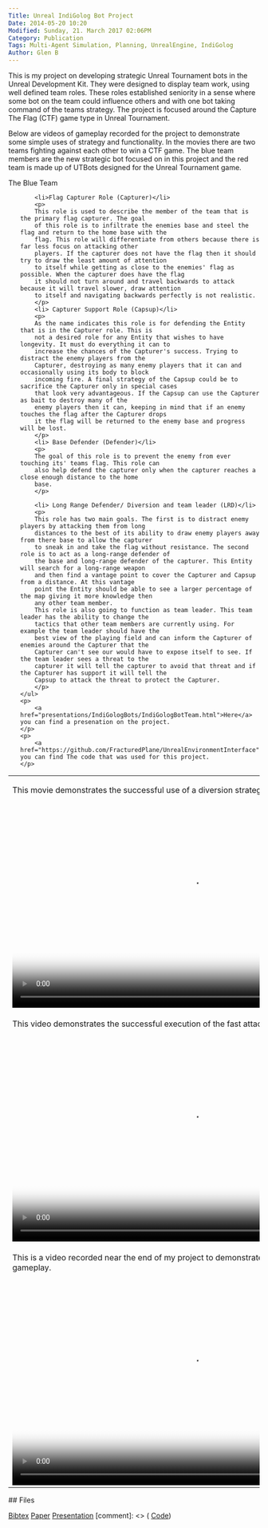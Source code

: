```yaml
---
Title: Unreal IndiGolog Bot Project
Date: 2014-05-20 10:20
Modified: Sunday, 21. March 2017 02:06PM 
Category: Publication
Tags: Multi-Agent Simulation, Planning, UnrealEngine, IndiGolog
Author: Glen B
---
```


This is my project on developing strategic Unreal Tournament bots in the Unreal Development Kit. They were designed to display team work, using well defined team roles. These roles established seniority in a sense where some bot on the team could influence others and with one bot taking command of the teams strategy. The project is focused around the Capture The Flag (CTF) game type in Unreal Tournament. 

Below are videos of gameplay recorded for the project to demonstrate some simple uses of strategy and functionality. In the movies there are two teams fighting against each other to win a CTF game. The blue team members are the new strategic bot focused on in this project and the red team is made up of UTBots designed for the Unreal Tournament game.

<article>
	The Blue Team <br>
	<ul>
	
		<li>Flag Capturer Role (Capturer)</li>
		<p>
		This role is used to describe the member of the team that is the primary flag capturer. The goal
		of this role is to infiltrate the enemies base and steel the flag and return to the home base with the
		flag. This role will differentiate from others because there is far less focus on attacking other
		players. If the capturer does not have the flag then it should try to draw the least amount of attention
		to itself while getting as close to the enemies' flag as possible. When the capturer does have the flag
		it should not turn around and travel backwards to attack because it will travel slower, draw attention
		to itself and navigating backwards perfectly is not realistic.
		</p>
		<li> Capturer Support Role (Capsup)</li>
		<p>
		As the name indicates this role is for defending the Entity that is in the Capturer role. This is
		not a desired role for any Entity that wishes to have longevity. It must do everything it can to
		increase the chances of the Capturer's success. Trying to distract the enemy players from the
		Capturer, destroying as many enemy players that it can and occasionally using its body to block
		incoming fire. A final strategy of the Capsup could be to sacrifice the Capturer only in special cases
		that look very advantageous. If the Capsup can use the Capturer as bait to destroy many of the
		enemy players then it can, keeping in mind that if an enemy touches the flag after the Capturer drops
		it the flag will be returned to the enemy base and progress will be lost.
		</p>
		<li> Base Defender (Defender)</li>
		<p>
		The goal of this role is to prevent the enemy from ever touching its' teams flag. This role can
		also help defend the capturer only when the capturer reaches a close enough distance to the home
		base.
		</p>
		
		<li> Long Range Defender/ Diversion and team leader (LRD)</li>
		<p>
		This role has two main goals. The first is to distract enemy players by attacking them from long
		distances to the best of its ability to draw enemy players away from there base to allow the capturer
		to sneak in and take the flag without resistance. The second role is to act as a long-range defender of
		the base and long-range defender of the capturer. This Entity will search for a long-range weapon
		and then find a vantage point to cover the Capturer and Capsup from a distance. At this vantage
		point the Entity should be able to see a larger percentage of the map giving it more knowledge then
		any other team member.
		This role is also going to function as team leader. This team leader has the ability to change the
		tactics that other team members are currently using. For example the team leader should have the
		best view of the playing field and can inform the Capturer of enemies around the Capturer that the
		Capturer can't see our would have to expose itself to see. If the team leader sees a threat to the
		capturer it will tell the capturer to avoid that threat and if the Capturer has support it will tell the
		Capsup to attack the threat to protect the Capturer.
		</p>
	</ul>
	<p>
		<a href="presentations/IndiGologBots/IndiGologBotTeam.html">Here</a> you can find a presenation on the project.
	</p>
	<p>
		<a href="https://github.com/FracturedPlane/UnrealEnvironmentInterface">Here</a> you can find The code that was used for this project.
	</p>
</article>
<article>
	<table >
		<tr>
			<td>
				<article>
					<p>
						This movie demonstrates the successful use of a diversion strategy used by the blue 
						team.
					</p>
					<video controls poster="images/FirstFrameDiversion.png" width="720" height="410">
					  <source type="video/webm" src="movies/Diversion Strategy.webm"></source>
					  <source type="video/mp4" src="movies/Diversion Strategy.mp4"></source>
					  <source type="video/ogv" src="movies/Diversion Strategy.ogv"></source>
					</video>
				</article>
			</td>
		</tr>
		<tr>
			<td class="mainBody">
				<article>
					<p>
						This video demonstrates the successful execution of the fast attack strategy.
					</p>
					<video controls poster="images/FirstFrameFastAttack.png" width="720" height="410">
					  <source type="video/mp4" src="movies/Fast Attack Strategy.mp4"></source>
					  <source type="video/webm" src="movies/Fast Attack Strategy.webm"></source>
					  <source type="video/ogv" src="movies/Fast Attack Strategy.ogv"></source>
					</video>
				</article>
			</td>
		</tr>
		<tr>
			<td class="mainBody">
				<article>
					<p>
						This is a video recorded near the end of my project to demonstrate a
						longer amount of gameplay.
					</p>
					<video controls poster="images/FirstFrame3on4.png" width="720" height="410">
					  <source type="video/mp4" src="../movies/sampleDemo2-4.mp4"></source>
					  <source type="video/webm" src="../movies/sampleDemo2-4.webm"></source>
					</video>
				</article>
			</td>
		</tr>
	</table>
</article>
## Files

[Bibtex](../files/bibtex/EnvironmentOpt.bib)
[Paper](../projects/EnvironmentOpt/ArchOpt.pdf)
[Presentation](../projects/GameLevelOptimization/paper_errata.pdf)
[comment]: <> ( [Code](https://github.com/FracturedPlane/EnvironmentInterface))

